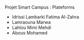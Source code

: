 Projet Smart Campus : Plateforms
- Idrissi Lambarki Fatima Al-Zahra
- Lamraouna Marwa
- Lahlou Mimi Mehdi
- Abous Mohamed
